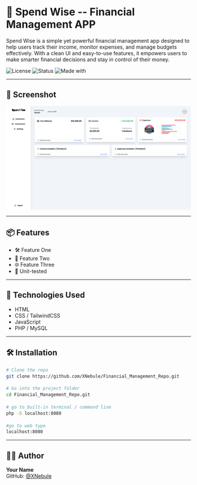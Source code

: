 # 🚀 Spend Wise -- Financial Management APP

Spend Wise is a simple yet powerful financial management app designed to help users track their income, monitor expenses, and manage budgets effectively. With a clean UI and easy-to-use features, it empowers users to make smarter financial decisions and stay in control of their money.

![License](https://img.shields.io/badge/license-MIT-blue.svg)
![Status](https://img.shields.io/badge/status-active-brightgreen)
![Made with](https://img.shields.io/badge/Made%20with-Markdown-1f425f.svg)

---

## 📸 Screenshot

![App Preview](Spendwise_screenshot.png)

---

## 📦 Features

- 🛠️ Feature One
- 🔐 Feature Two
- 🌐 Feature Three
- 🧪 Unit-tested

---

## 🧠 Technologies Used

- HTML
- CSS / TailwindCSS
- JavaScript
- PHP / MySQL

---

## 🛠️ Installation

```bash
# Clone the repo
git clone https://github.com/XNebule/Financial_Management_Repo.git

# Go into the project folder
cd Financial_Management_Repo.git

# go to built-in terminal / command line
php -S localhost:8080

#go to web type
localhost:8080
```

---

<!-- ## 💡 Examples

### Blockquote
> “Simplicity is the soul of efficiency.” – Austin Freeman

---

### Text Styles

**Bold**  
*Italic*  
~~Strikethrough~~  
`Inline code`

---

### ✅ Checklist

- [x] Feature implemented
- [x] Setup instructions added
- [ ] Write tests
- [ ] Improve UI

---

### 🔗 Useful Links

- [GitHub Markdown Guide](https://guides.github.com/features/mastering-markdown/)
- [Shields.io for Badges](https://shields.io/)
- [Emojipedia](https://emojipedia.org/)

---

## 📊 Table Example

| Feature       | Supported |
|---------------|-----------|
| Dark Mode     | ✅        |
| Responsive UI | ✅        |
| Database Sync | ❌        |

---

## 📂 Folder Structure

```
yourproject/
├── assets/
│   └── images/
├── src/
│   └── index.js
├── .gitignore
├── README.md
└── package.json
```

---

## 🔍 Details Section

<details>
  <summary>Click to see more info</summary>

This project was built using X, Y, and Z technologies to help ABC users solve 123 problems.

</details>

---

## ✨ Contributing

Pull requests are welcome. For major changes, please open an issue first to discuss what you would like to change.

---

## 📜 License

This project is licensed under the MIT License - see the [LICENSE](LICENSE) file for details.

--- -->

## 🙋‍♂️ Author

**Your Name**  
GitHub: [@XNebule](https://github.com/XNebule)  
<!-- Website: [yourwebsite.com](https://yourwebsite.com) -->
